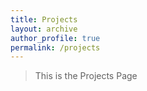 ```yaml
---
title: Projects
layout: archive
author_profile: true
permalink: /projects
---
```


> This is the Projects Page
